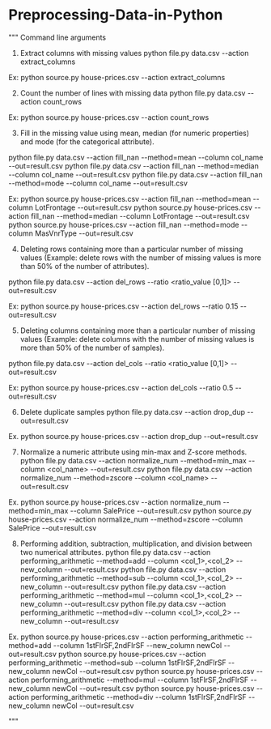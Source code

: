 # Preprocessing-Data-in-Python

"""
Command line arguments

1. Extract columns with missing values
python file.py data.csv --action extract_columns

Ex:
python source.py house-prices.csv --action extract_columns 


2. Count the number of lines with missing data
python file.py data.csv --action count_rows  

Ex:
python source.py house-prices.csv --action count_rows  

3. Fill in the missing value using mean, median (for numeric properties) and mode (for the categorical attribute).

python file.py data.csv --action fill_nan --method=mean --column col_name --out=result.csv
python file.py data.csv --action fill_nan --method=median --column col_name  --out=result.csv
python file.py data.csv --action fill_nan --method=mode --column col_name --out=result.csv

Ex:
python source.py house-prices.csv --action fill_nan --method=mean --column LotFrontage --out=result.csv
python source.py house-prices.csv --action fill_nan --method=median --column LotFrontage  --out=result.csv
python source.py house-prices.csv --action fill_nan --method=mode --column MasVnrType --out=result.csv

4. Deleting rows containing more than a particular number of missing values 
(Example: delete rows with the number of missing values is more than 50% of the number of attributes).

python file.py data.csv --action del_rows --ratio <ratio_value [0,1]> --out=result.csv

Ex:
python source.py house-prices.csv --action del_rows --ratio 0.15 --out=result.csv

5. Deleting columns containing more than a particular number of missing values 
(Example: delete columns with the number of missing values is more than 50% of the number of samples).

python file.py data.csv --action del_cols --ratio <ratio_value [0,1]> --out=result.csv

Ex:
python source.py house-prices.csv --action del_cols --ratio 0.5 --out=result.csv

6. Delete duplicate samples
python file.py data.csv --action drop_dup --out=result.csv

Ex.
python source.py house-prices.csv --action drop_dup --out=result.csv

7. Normalize a numeric attribute using min-max and Z-score methods.
python file.py data.csv --action normalize_num --method=min_max --column <col_name> --out=result.csv
python file.py data.csv --action normalize_num --method=zscore --column <col_name> --out=result.csv

Ex.
python source.py house-prices.csv --action normalize_num --method=min_max --column SalePrice --out=result.csv
python source.py house-prices.csv --action normalize_num --method=zscore --column SalePrice --out=result.csv

8. Performing addition, subtraction, multiplication, and division between two numerical attributes.
python file.py data.csv --action performing_arithmetic --method=add --column <col_1>,<col_2> --new_column <newCol> --out=result.csv
python file.py data.csv --action performing_arithmetic --method=sub --column <col_1>,<col_2> --new_column <newCol> --out=result.csv
python file.py data.csv --action performing_arithmetic --method=mul --column <col_1>,<col_2> --new_column <newCol> --out=result.csv
python file.py data.csv --action performing_arithmetic --method=div --column <col_1>,<col_2> --new_column <newCol> --out=result.csv

Ex.
python source.py house-prices.csv --action performing_arithmetic --method=add --column 1stFlrSF,2ndFlrSF --new_column newCol --out=result.csv
python source.py house-prices.csv --action performing_arithmetic --method=sub --column 1stFlrSF,2ndFlrSF --new_column newCol --out=result.csv
python source.py house-prices.csv --action performing_arithmetic --method=mul --column 1stFlrSF,2ndFlrSF --new_column newCol --out=result.csv
python source.py house-prices.csv --action performing_arithmetic --method=div --column 1stFlrSF,2ndFlrSF --new_column newCol --out=result.csv


""" 
